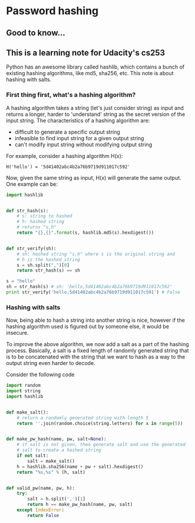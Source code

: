 # Password hashing
## Good to know...
## This is a learning note for Udacity's cs253
Python has an awesome library called hashlib, which contains
a bunch of existing hashing algorithms, like md5, sha256, etc.
This note is about hashing with salts.

### First thing first, what's a hashing algorithm?
A hashing algorithm takes a string (let's just consider string)
as input and returns a longer, harder to 'understand' string as
the secret version of the input string.
The characteristics of a hashing algorithm are:
* difficult to generate a specific output string
* infeasible to find input string for a given output string
* can't modify input string without modifying output string

For example, consider a hashing algorithm H(x):

```
H('hello') = '5d41402abc4b2a76b9719d911017c592'
```

Now, given the same string as input, H(x) will generate the same
output. One example can be:

```python
import hashlib


def str_hash(s):
    # s: string to hashed
    # h: hashed string
    # returns "s,h"
    return "{},{}".format(s, hashlib.md5(s).hexdigest())


def str_verify(sh):
    # sh: hashed string "s,h" where s is the original string and
    # h is the hashed string
    s = sh.split(",")[0]
    return str_hash(s) == sh

s = "hello"
sh = str_hash(s) # sh: 'hello,5d41402abc4b2a76b9719d911017c592'
print str_verify('hello,5d41402abc4b2a76b9719d911017c591') # False
```

### Hashing with salts
Now, being able to hash a string into another string is nice,
however if the hashing algorithm used is figured out by someone else,
it would be insecure.

To improve the above algorithm, we now add a salt as a part of the
hashing process. Basically, a salt is a fixed length of randomly
generated string that is to be concatenated with the string that we
want to hash as a way to the output string even harder to decode.

Consider the following code
```python
import random
import string
import hashlib


def make_salt():
    # return a randomly generated string with length 5
    return ''.join(random.choice(string.letters) for x in range(5))


def make_pw_hash(name, pw, salt=None):
    # if salt is not given, then generate salt and use the generated
    # salt to create a hashed string
    if not salt:
        salt = make_salt()
    h = hashlib.sha256(name + pw + salt).hexdigest()
    return "%s,%s" % (h, salt)


def valid_pw(name, pw, h):
    try:
        salt = h.split(',')[1]
        return h == make_pw_hash(name, pw, salt)
    except IndexError:
        return False
```
